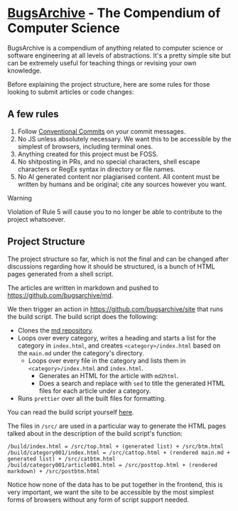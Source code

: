 # [BugsArchive](https://bugs.lewoof.xyz) - The Compendium of Computer Science

BugsArchive is a compendium of anything related to computer science or software engineering at all levels of abstractions.
It's a pretty simple site but can be extremely useful for teaching things or revising your own knowledge.

Before explaining the project structure, here are some rules for those looking to submit articles or code changes:

## A few rules

1. Follow [Conventional Commits](https://www.conventionalcommits.org/en/v1.0.0/) on your commit messages.
2. No JS unless absolutely necessary. We want this to be accessible by the simplest of browsers, including terminal ones.
3. Anything created for this project must be FOSS.
4. No shitposting in PRs, and no special characters, shell escape characters or RegEx syntax in directory or file names.
5. No AI generated content nor plagiarised content. All content must be written by humans and be original; cite any sources however you want.

> [!WARNING]
> Violation of Rule 5 will cause you to no longer be able to contribute to the project whatsoever.

## Project Structure

The project structure so far, which is not the final and can be changed after discussions regarding how it should be structured, is a bunch of HTML pages generated from a shell script.

The articles are written in markdown and pushed to <https://github.com/bugsarchive/md>.

We then trigger an action in <https://github.com/bugsarchive/site> that runs the build script. The build script does the following:

- Clones the [md repository](https://github.com/bugsarchive/md).
- Loops over every category, writes a heading and starts a list for the category in `index.html`, and creates `<category>/index.html` based on the `main.md` under the category's directory.
  - Loops over every file in the category and lists them in `<category>/index.html` and `index.html`.
    - Generates an HTML for the article with `md2html`.
    - Does a search and replace with `sed` to title the generated HTML files for each article under a category.
- Runs `prettier` over all the built files for formatting.

You can read the build script yourself [here](https://github.com/bugsarchive/bugsarchive.github.io/blob/main/scripts/build.sh).

The files in `/src/` are used in a particular way to generate the HTML pages talked about in the description of the build script's function:

```
/build/index.html = /src/top.html + (generated list) + /src/btm.html
/build/category001/index.html = /src/cattop.html + (rendered main.md + generated list) + /src/catbtm.html
/build/category001/article001.html = /src/posttop.html + (rendered markdown) + /src/postbtm.html
```

Notice how none of the data has to be put together in the frontend, this is very important, we want the site to be accessible by the most simplest forms of browsers without any form of script support needed.
